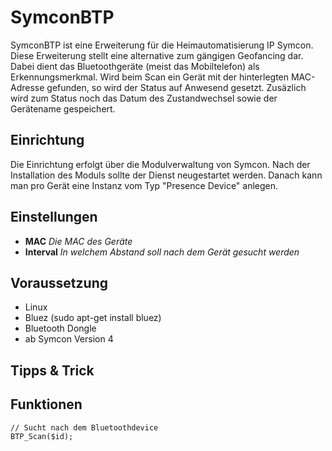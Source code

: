 # SymconBTP

SymconBTP ist eine Erweiterung für die Heimautomatisierung IP Symcon. Diese Erweiterung stellt eine alternative zum gängigen Geofancing dar. Dabei dient das Bluetoothgeräte (meist das Mobiltelefon) als Erkennungsmerkmal. Wird beim Scan ein Gerät mit der hinterlegten MAC-Adresse gefunden, so wird der Status auf Anwesend gesetzt. Zusäzlich wird zum Status noch das Datum des Zustandwechsel sowie der Gerätename gespeichert.

## Einrichtung

Die Einrichtung erfolgt über die Modulverwaltung von Symcon. Nach der Installation des Moduls sollte der Dienst neugestartet werden. Danach kann man pro Gerät eine Instanz vom Typ "Presence Device" anlegen.

## Einstellungen

* **MAC**  _Die MAC des Geräte_
* **Interval**  _In welchem Abstand soll nach dem Gerät gesucht werden_

## Voraussetzung

* Linux
* Bluez (sudo apt-get install bluez)
* Bluetooth Dongle
* ab Symcon Version 4

## Tipps & Trick

## Funktionen

	// Sucht nach dem Bluetoothdevice
	BTP_Scan($id);
	
